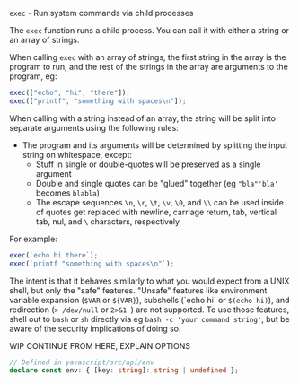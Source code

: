 `exec` - Run system commands via child processes

The `exec` function runs a child process. You can call it with either a string or an array of strings.

When calling `exec` with an array of strings, the first string in the array is the program to run, and the rest of the strings in the array are arguments to the program, eg:

```ts
exec(["echo", "hi", "there"]);
exec(["printf", "something with spaces\n"]);
```

When calling with a string instead of an array, the string will be split into separate arguments using the following rules:

- The program and its arguments will be determined by splitting the input string on whitespace, except:
  - Stuff in single or double-quotes will be preserved as a single argument
  - Double and single quotes can be "glued" together (eg `"bla"'bla'` becomes `blabla`)
  - The escape sequences `\n`, `\r`, `\t`, `\v`, `\0`, and `\\` can be used inside of quotes get replaced with newline, carriage return, tab, vertical tab, nul, and `\` characters, respectively

For example:

```ts
exec(`echo hi there`);
exec(`printf "something with spaces\n"`);
```

The intent is that it behaves similarly to what you would expect from a UNIX shell, but only the "safe" features. "Unsafe" features like environment variable expansion (`$VAR` or `${VAR}`), subshells (\`echo hi\` or `$(echo hi)`), and redirection (`> /dev/null` or `2>&1 `) are not supported. To use those features, shell out to `bash` or `sh` directly via eg `bash -c 'your command string'`, but be aware of the security implications of doing so.

WIP CONTINUE FROM HERE, EXPLAIN OPTIONS

```ts
// Defined in yavascript/src/api/env
declare const env: { [key: string]: string | undefined };
```
